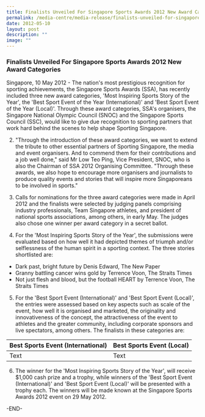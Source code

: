 ```yaml
---
title: Finalists Unveiled For Singapore Sports Awards 2012 New Award Categories
permalink: /media-centre/media-release/finalists-unveiled-for-singapore-sports-awards-2012-new-award-categories/
date: 2012-05-10
layout: post
description: ""
image: ""
---
```

### **Finalists Unveiled For Singapore Sports Awards 2012 New Award Categories**

Singapore, 10 May 2012 - The nation's most prestigious recognition for sporting achievements, the Singapore Sports Awards (SSA), has recently included three new award categories, 'Most Inspiring Sports Story of the Year', the 'Best Sport Event of the Year (International)' and 'Best Sport Event of the Year (Local)'. Through these award categories, SSA's organisers, the Singapore National Olympic Council (SNOC) and the Singapore Sports Council (SSC), would like to give due recognition to sporting partners that work hard behind the scenes to help shape Sporting Singapore.

2. "Through the introduction of these award categories, we want to extend the tribute to other essential partners of Sporting Singapore, the media and event organisers. And to commend them for their contributions and a job well done," said Mr Low Teo Ping, Vice President, SNOC, who is also the Chairman of SSA 2012 Organising Committee. "Through these awards, we also hope to encourage more organisers and journalists to produce quality events and stories that will inspire more Singaporeans to be involved in sports."

3. Calls for nominations for the three award categories were made in April 2012 and the finalists were selected by judging panels comprising industry professionals, Team Singapore athletes, and president of national sports associations, among others, in early May. The judges also chose one winner per award category in a secret ballot.

4. For the 'Most Inspiring Sports Story of the Year', the submissions were evaluated based on how well it had depicted themes of triumph and/or selflessness of the human spirit in a sporting context. The three stories shortlisted are:

* Dark past, bright future by Denis Edward, The New Paper
* Granny battling cancer wins gold by Terrence Voon, The Straits Times
* Not just flesh and blood, but the football HEART by Terrence Voon, The Straits Times

5. For the 'Best Sport Event (International)' and 'Best Sport Event (Local)', the entries were assessed based on key aspects such as scale of the event, how well it is organised and marketed, the originality and innovativeness of the concept, the attractiveness of the event to athletes and the greater community, including corporate sponsors and live spectators, among others. The finalists in these categories are:

| Best Sports Event (International) | Best Sports Event (Local) |
| -------- | -------- | 
| Text     | Text     | 


6. The winner for the 'Most Inspiring Sports Story of the Year', will receive $1,000 cash prize and a trophy, while winners of the 'Best Sport Event (International)' and 'Best Sport Event (Local)' will be presented with a trophy each. The winners will be made known at the Singapore Sports Awards 2012 event on 29 May 2012.

-END-